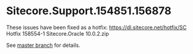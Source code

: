 # Sitecore.Support.154851.156878

These issues have been fixed as a hotfix:
https://dl.sitecore.net/hotfix/SC Hotfix 158554-1 Sitecore.Oracle 10.0.2.zip

See [master branch](https://github.com/sitecoresupport/Sitecore.Support.154851.156878) for details.
